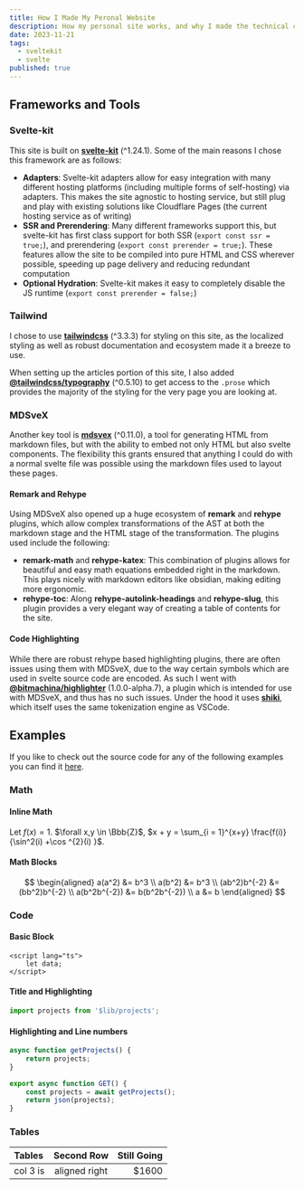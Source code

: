 ```yaml
---
title: How I Made My Peronal Website
description: How my personal site works, and why I made the technical choices I did.
date: 2023-11-21
tags:
  - sveltekit
  - svelte
published: true
---
```

## Frameworks and Tools
### Svelte-kit
This site is built on [**svelte-kit**](https://github.com/sveltejs/kit) (^1.24.1). Some of the main reasons I chose this framework are as follows:
- **Adapters**: Svelte-kit adapters allow for easy integration with many different hosting platforms (including multiple forms of self-hosting) via adapters. This makes the site agnostic to hosting service, but still plug and play with existing solutions like Cloudflare Pages (the current hosting service as of writing)
- **SSR and Prerendering**: Many different frameworks support this, but svelte-kit has first class support for both SSR (`export const ssr = true;`), and prerendering (`export const prerender = true;`). These features allow the site to be compiled into pure HTML and CSS wherever possible, speeding up page delivery and reducing redundant computation
- **Optional Hydration**: Svelte-kit makes it easy to completely disable the JS runtime (`export const prerender = false;`)

### Tailwind
I chose to use [**tailwindcss**](https://github.com/tailwindlabs/tailwindcss) (^3.3.3) for styling on this site, as the localized styling as well as robust documentation and ecosystem made it a breeze to use.

When setting up the articles portion of this site, I also added [**@tailwindcss/typography**](https://github.com/tailwindlabs/tailwindcss-typography) (^0.5.10) to get access to the `.prose` which provides the majority of the styling for the very page you are looking at.

### MDSveX
Another key tool is [**mdsvex**](https://github.com/pngwn/MDsveX) (^0.11.0), a tool for generating HTML from markdown files, but with the ability to embed not only HTML but also svelte components. The flexibility this grants ensured that anything I could do with a normal svelte file was possible using the markdown files used to layout these pages. 
#### Remark and Rehype
Using MDSveX also opened up a huge ecosystem of **remark** and **rehype** plugins, which allow complex transformations of the AST at both the markdown stage and the HTML stage of the transformation. The plugins used include the following:
- **remark-math** and **rehype-katex**: This combination of plugins allows for beautiful and easy math equations embedded right in the markdown. This plays nicely with markdown editors like obsidian, making editing more ergonomic.
- **rehype-toc**: Along **rehype-autolink-headings** and **rehype-slug**, this plugin provides a very elegant way of creating a table of contents for the site.

#### Code Highlighting
While there are robust rehype based highlighting plugins, there are often issues using them with MDSveX, due to the way certain symbols which are used in svelte source code are encoded. As such I went with [**@bitmachina/highlighter**](https://github.com/johnhooks/highlighter) (1.0.0-alpha.7), a plugin which is intended for use with MDSveX, and thus has no such issues. Under the hood it uses [**shiki**](https://github.com/shikijs/shiki), which itself uses the same tokenization engine as VSCode.

## Examples

If you like to check out the source code for any of the following examples you can find it [here]({source}).

### Math
#### Inline Math
Let $f(x) = 1$. $\forall x,y \in \Bbb{Z}$, $x + y = \sum_{i = 1}^{x+y} \frac{f(i)}{\sin^2(i) +\cos ^{2}(i) }$.
#### Math Blocks
$$
\begin{aligned}
a(a^2) &= b^3 \\
a(b^2) &= b^3 \\
(ab^2)b^{-2} &= (bb^2)b^{-2} \\
a(b^2b^{-2}) &= b(b^2b^{-2}) \\
a &= b
\end{aligned}
$$
### Code 
#### Basic Block
```svelte 
<script lang="ts">
	let data; 
</script>
```

#### Title and Highlighting
```ts {1} title="src/route/+page.ts" 
import projects from '$lib/projects';
```

#### Highlighting and Line numbers 
```ts {1-3, 6,} showLineNumbers{10}
async function getProjects() {
	return projects;
}

export async function GET() {
	const projects = await getProjects();
	return json(projects);
}
```
### Tables
| Tables   |   Second Row   | Still Going |
|:-------- |:--------------:| -----------:|
| col 3 is | aligned  right |       $1600 |


<script>
	export let source;
</script>